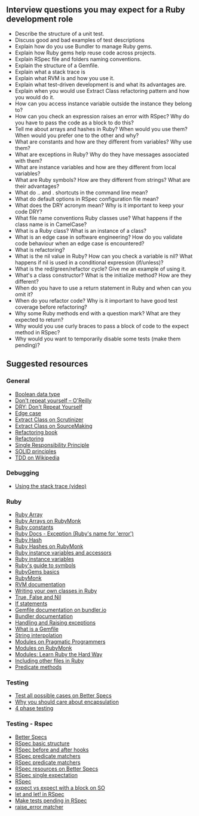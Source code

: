 ## Interview questions you may expect for a Ruby development role

- Describe the structure of a unit test.
- Discuss good and bad examples of test descriptions
- Explain how do you use Bundler to manage Ruby gems.
- Explain how Ruby gems help reuse code across projects.
- Explain RSpec file and folders naming conventions.
- Explain the structure of a Gemfile.
- Explain what a stack trace is
- Explain what RVM is and how you use it.
- Explain what test-driven development is and what its advantages are.
- Explain when you would use Extract Class refactoring pattern and how you would do it.
- How can you access instance variable outside the instance they belong to?
- How can you check an expression raises an error with RSpec? Why do you have to pass the code as a block to do this?
- Tell me about arrays and hashes in Ruby? When would you use them? When would you prefer one to the other and why?
- What are constants and how are they different from variables? Why use them?
- What are exceptions in Ruby? Why do they have messages associated with them?
- What are instance variables and how are they different from local variables?
- What are Ruby symbols? How are they different from strings? What are their advantages?
- What do .. and . shortcuts in the command line mean?
- What do default options in RSpec configuration file mean?
- What does the DRY acronym mean? Why is it important to keep your code DRY?
- What file name conventions Ruby classes use? What happens if the class name is in CamelCase?
- What is a Ruby class? What is an instance of a class?
- What is an edge case in software engineering? How do you validate code behaviour when an edge case is encountered?
- What is refactoring?
- What is the nil value in Ruby? How can you check a variable is nil? What happens if nil is used in a conditional expression (if/unless)?
- What is the red/green/refactor cycle? Give me an example of using it.
- What's a class constructor? What is the initialize method? How are they different?
- When do you have to use a return statement in Ruby and when can you omit it?
- When do you refactor code? Why is it important to have good test coverage before refactoring?
- Why some Ruby methods end with a question mark? What are they expected to return?
- Why would you use curly braces to pass a block of code to the expect method in RSpec?
- Why would you want to temporarily disable some tests (make them pending)?


## Suggested resources

### General
- [Boolean data type](https://en.wikipedia.org/wiki/Boolean_data_type)
- [Don't repeat yourself – O'Reilly](http://programmer.97things.oreilly.com/wiki/index.php/Don't_Repeat_Yourself)
- [DRY: Don't Repeat Yourself](https://en.wikipedia.org/wiki/Don%27t_repeat_yourself)
- [Edge case](https://en.wikipedia.org/wiki/Edge_case)
- [Extract Class on Scrutinizer](https://scrutinizer-ci.com/docs/refactorings/extract-class)
- [Extract Class on SourceMaking](https://sourcemaking.com/refactoring/extract-class)
- [Refactoring book](http://refactoring.com/)
- [Refactoring](https://en.wikipedia.org/wiki/Code_refactoring)
- [Single Responsibility Principle](http://jjbohn.info/blog/2014/07/28/single-responsibility-principle-a-solid-week/)
- [SOLID principles](https://en.wikipedia.org/wiki/SOLID_(object-oriented_design))
- [TDD on Wikipedia](https://en.wikipedia.org/wiki/Test-driven_development)
### Debugging
- [Using the stack trace (video)](https://www.youtube.com/watch?v=TF_-tfOc9Pw)
### Ruby
- [Ruby Array](http://ruby-doc.org/core-2.2.2/Array.html)
- [Ruby Arrays on RubyMonk](https://rubymonk.com/learning/books/1-ruby-primer/chapters/1-arrays/lessons/2-arrays-introduction)
- [Ruby constants](http://rubylearning.com/satishtalim/ruby_constants.html)
- [Ruby Docs - Exception (Ruby's name for 'error')](http://ruby-doc.org/core-2.2.0/Exception.html)
- [Ruby Hash](http://ruby-doc.org/core-2.2.2/Hash.html)
- [Ruby Hashes on RubyMonk](https://rubymonk.com/learning/books/1-ruby-primer/chapters/10-hashes-in-ruby/lessons/46-introduction-to-ruby-hashes)
- [Ruby instance variables and accessors](https://rubymonk.com/learning/books/4-ruby-primer-ascent/chapters/45-more-classes/lessons/110-instance-variables)
- [Ruby instance variables](https://rubymonk.com/learning/books/4-ruby-primer-ascent/chapters/45-more-classes/lessons/110-instance-variables)
- [Ruby's guide to symbols](http://www.troubleshooters.com/codecorn/ruby/symbols.htm)
- [RubyGems basics](http://guides.rubygems.org/rubygems-basics/)
- [RubyMonk](https://rubymonk.com/learning/books/4-ruby-primer-ascent/chapters/45-more-classes/lessons/110-instance-variables)
- [RVM documentation](http://www.rvm.io)
- [Writing your own classes in Ruby](http://rubylearning.com/satishtalim/writing_our_own_class_in_ruby.html)
- [True, False and Nil](http://www.skorks.com/2009/09/true-false-and-nil-objects-in-ruby/)
- [If statements](http://www.dev-hq.net/ruby/5--if-statements)
- [Gemfile documentation on bundler.io](http://bundler.io/gemfile.html)
- [Bundler documentation](http://www.bundler.io)
- [Handling and Raising exceptions](https://rubymonk.com/learning/books/4-ruby-primer-ascent/chapters/41-exceptions/lessons/92-handling)
- [What is a Gemfile](http://tosbourn.com/what-is-the-gemfile/)
- [String interpolation](https://rubymonk.com/learning/books/1-ruby-primer/chapters/5-strings/lessons/31-string-basics)
- [Modules on Pragmatic Programmers](http://ruby-doc.com/docs/ProgrammingRuby/html/tut_modules.html)
- [Modules on RubyMonk](https://rubymonk.com/learning/books/1-ruby-primer/chapters/35-modules/lessons/79-getting-modular)
- [Modules: Learn Ruby the Hard Way](http://learnrubythehardway.org/book/ex40.html)
- [Including other files in Ruby](http://rubylearning.com/satishtalim/including_other_files_in_ruby.html)
- [Predicate methods](http://pragmati.st/2012/03/24/the-elements-of-ruby-style-predicate-methods/)
### Testing
- [Test all possible cases on Better Specs](http://betterspecs.org/#all)
- [Why you should care about encapsulation](http://gmoeck.github.io/2011/09/20/why-you-should-care-about-encapsulation.html)
- [4 phase testing](https://robots.thoughtbot.com/four-phase-test)
### Testing - Rspec
- [Better Specs](http://betterspecs.org/)
- [RSpec basic structure](https://www.relishapp.com/rspec/rspec-core/v/3-3/docs/example-groups/basic-structure-describe-it)
- [RSpec before and after hooks](https://www.relishapp.com/rspec/rspec-core/v/2-0/docs/hooks/before-and-after-hooks)
- [RSpec predicate matchers](https://www.relishapp.com/rspec/rspec-expectations/v/3-3/docs/built-in-matchers/predicate-matchers)
- [RSpec predicate matchers](https://www.relishapp.com/rspec/rspec-expectations/v/3-3/docs/built-in-matchers/predicate-matchers)
- [RSpec resources on Better Specs](http://betterspecs.org/#resources)
- [RSpec single expectation](http://betterspecs.org/#single)
- [RSpec](http://rspec.info/)
- [expect vs expect with a block on SO](http://stackoverflow.com/questions/19960831/rspec-expect-vs-expect-with-block-whats-the-difference)
- [let and let! in RSpec](https://www.relishapp.com/rspec/rspec-core/v/2-4/docs/helper-methods/let-and-let)
- [Make tests pending in RSpec](https://www.relishapp.com/rspec/rspec-core/v/2-0/docs/pending/pending-examples)
- [raise_error matcher](https://www.relishapp.com/rspec/rspec-expectations/docs/built-in-matchers/raise-error-matcher)


